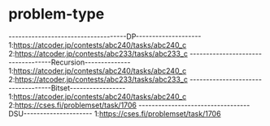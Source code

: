 # problem-type
------------------------------------DP--------------------
1:https://atcoder.jp/contests/abc240/tasks/abc240_c
2:https://atcoder.jp/contests/abc233/tasks/abc233_c
-----------------------------------Recursion--------------
1:https://atcoder.jp/contests/abc240/tasks/abc240_c
2:https://atcoder.jp/contests/abc233/tasks/abc233_c
-----------------------------------Bitset-----------------
1:https://atcoder.jp/contests/abc240/tasks/abc240_c
2:https://cses.fi/problemset/task/1706
----------------------------------DSU---------------------
1:https://cses.fi/problemset/task/1706
